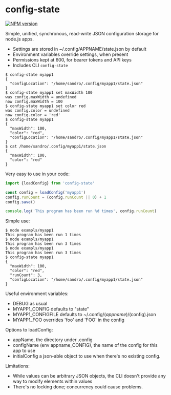 # config-state
[![NPM version][npm-image]][npm-url]

Simple, unified, synchronous, read-write JSON configuration storage for node.js apps.

* Settings are stored in ~/.config/APPNAME/state.json by default
* Environment variables override settings, when present
* Permissions kept at 600, for bearer tokens and API keys
* Includes CLI `config-state`

```terminal
$ config-state myapp1
{
  "configLocation": "/home/sandro/.config/myapp1/state.json"
}
$ config-state myapp1 set maxWidth 100
was config.maxWidth = undefined
now config.maxWidth = 100
$ config-state myapp1 set color red
was config.color = undefined
now config.color = 'red'
$ config-state myapp1
{
  "maxWidth": 100,
  "color": "red",
  "configLocation": "/home/sandro/.config/myapp1/state.json"
}
$ cat /home/sandro/.config/myapp1/state.json
{
  "maxWidth": 100,
  "color": "red"
}
```

Very easy to use in your code:

```js
import {loadConfig} from 'config-state'

const config = loadConfig('myapp1')
config.runCount = (config.runCount || 0) + 1
config.save()

console.log('This program has been run %d times', config.runCount)
```

Simple use:

```terminal
$ node exampls/myapp1
This program has been run 1 times
$ node exampls/myapp1
This program has been run 3 times
$ node exampls/myapp1
This program has been run 3 times
$ config-state myapp1
{
  "maxWidth": 100,
  "color": "red",
  "runCount": 3,
  "configLocation": "/home/sandro/.config/myapp1/state.json"
}
```

Useful environment variables:
* DEBUG as usual
* MYAPP1_CONFIG defaults to "state"
* MYAPP1_CONFIGFILE defaults to ~/.config/$(appname)/$(config).json
* MYAPP1_FOO overrides 'foo' and 'FOO' in the config

Options to loadConfig:

* appName, the directory under .config
* configName (env appname_CONFIG), the name of the config for this app to use
* initialConfig a json-able object to use when there's no existing config.

Limitations:

* While values can be arbitrary JSON objects, the CLI doesn't provide any way to modify elements within values
* There's no locking done; concurrency could cause problems.

[npm-image]: https://img.shields.io/npm/v/config-state.svg?style=flat-square
[npm-url]: https://npmjs.org/package/config-state

